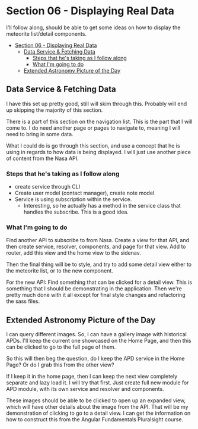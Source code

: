# Section 06 - Displaying Real Data

I'll follow along, should be able to get some ideas on how to display the meteorite list/detail components.

- [Section 06 - Displaying Real Data](#section-06---displaying-real-data)
  - [Data Service & Fetching Data](#data-service--fetching-data)
    - [Steps that he's taking as I follow along](#steps-that-hes-taking-as-i-follow-along)
    - [What I'm going to do](#what-im-going-to-do)
  - [Extended Astronomy Picture of the Day](#extended-astronomy-picture-of-the-day)

## Data Service & Fetching Data

I have this set up pretty good, still will skim through this.
Probably will end up skipping the majority of this section.  

There is a part of this section on the navigation list.
This is the part that I will come to.
I do need another page or pages to navigate to, meaning I will need to bring in some data.  

What I could do is go through this section, and use a concept that he is using in regards to how data is being displayed.
I will just use another piece of content from the Nasa API.  

### Steps that he's taking as I follow along

- create service through CLI
- Create user model (contact manager), create note model
- Service is using subscription within the service.
  - Interesting, so he actually has a method in the service class that handles the subscribe. This is a good idea.  

### What I'm going to do

Find another API to subscribe to from Nasa.
Create a view for that API, and then create service, resolver, components, and page for that view.
Add to router, add this view and the home view to the sidenav.  

Then the final thing will be to style, and try to add some detail view either to the meteorite list, or to the new component.  

For the new API: Find something that can be clicked for a detail view.
This is something that I should be demonstrating in the application.
Then we're pretty much done with it all except for final style changes and refactoring the sass files.  

## Extended Astronomy Picture of the Day

I can query different images.
So, I can have a gallery image with historical APDs.
I'll keep the current one showcased on the Home Page, and then this can be clicked to go to the full page of them.  

So this will then beg the question, do I keep the APD service in the Home Page?
Or do I grab this from the other view?  

If I keep it in the home page, then I can keep the next view completely separate and lazy load it.
I will try that first.
Just create full new module for APD module, with its own service and resolver and components.  

These images should be able to be clicked to open up an expanded view, which will have other details about the image from the API.
That will be my demonstration of clicking to go to a detail view.
I can get the information on how to construct this from the Angular Fundamentals Pluralsight course.
